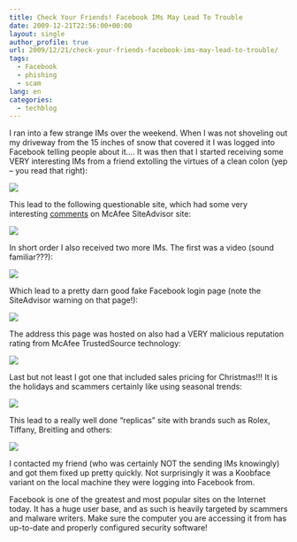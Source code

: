 ```yaml
---
title: Check Your Friends! Facebook IMs May Lead To Trouble
date: 2009-12-21T22:56:00+00:00
layout: single
author_profile: true
url: 2009/12/21/check-your-friends-facebook-ims-may-lead-to-trouble/
tags:
  - Facebook
  - phishing
  - scam
lang: en
categories: 
  - techblog
---
```

I ran into a few strange IMs over the weekend. When I was not shoveling out my driveway from the 15 inches of snow that covered it I was logged into Facebook telling people about it…. It was then that I started receiving some VERY interesting IMs from a friend extolling the virtues of a clean colon (yep – you read that right):

[![](http://1.bp.blogspot.com/_vaUVXcmC3OI/SzCm__vPeFI/AAAAAAAAAfA/k4KVriE9WAQ/s640/Colon%2BCleanse%2BIM.png)](http://1.bp.blogspot.com/_vaUVXcmC3OI/SzCm__vPeFI/AAAAAAAAAfA/k4KVriE9WAQ/s1600-h/Colon%2BCleanse%2BIM.png)

This lead to the following questionable site, which had some very interesting [comments](http://www.siteadvisor.com/sites/yardhot.com) on McAfee SiteAdvisor site:

[![](http://4.bp.blogspot.com/_vaUVXcmC3OI/Sy_0kLQWFEI/AAAAAAAAAdI/M6W-tglH8xY/s640/Colon+Cleanse+Website.png)](http://4.bp.blogspot.com/_vaUVXcmC3OI/Sy_0kLQWFEI/AAAAAAAAAdI/M6W-tglH8xY/s1600-h/Colon+Cleanse+Website.png)

In short order I also received two more IMs. The first was a video (sound familiar???):

[![](http://3.bp.blogspot.com/_vaUVXcmC3OI/Sy_0mrnzSFI/AAAAAAAAAdY/k5vPW6DUYo0/s640/Facebook+Video+IM.png)](http://3.bp.blogspot.com/_vaUVXcmC3OI/Sy_0mrnzSFI/AAAAAAAAAdY/k5vPW6DUYo0/s1600-h/Facebook+Video+IM.png)

Which lead to a pretty darn good fake Facebook login page (note the SiteAdvisor warning on that page!):

[![](http://1.bp.blogspot.com/_vaUVXcmC3OI/Sy_0lUouaUI/AAAAAAAAAdQ/D8QQVLooDkg/s640/FaceBook+Phishing+Page.png)](http://1.bp.blogspot.com/_vaUVXcmC3OI/Sy_0lUouaUI/AAAAAAAAAdQ/D8QQVLooDkg/s1600-h/FaceBook+Phishing+Page.png)

The address this page was hosted on also had a VERY malicious reputation rating from McAfee TrustedSource technology:

[![](http://4.bp.blogspot.com/_vaUVXcmC3OI/Sy_0toEsVWI/AAAAAAAAAdo/M8f5O6s5BAw/s640/TrustedSource+Rep+Page.png)](http://4.bp.blogspot.com/_vaUVXcmC3OI/Sy_0toEsVWI/AAAAAAAAAdo/M8f5O6s5BAw/s1600-h/TrustedSource+Rep+Page.png)

Last but not least I got one that included sales pricing for Christmas!!! It is the holidays and scammers certainly like using seasonal trends:

[![](http://4.bp.blogspot.com/_vaUVXcmC3OI/Sy_0d8RnBYI/AAAAAAAAAdA/SjmrhHbZpqo/s640/Christmas+IM+Scam.png)](http://4.bp.blogspot.com/_vaUVXcmC3OI/Sy_0d8RnBYI/AAAAAAAAAdA/SjmrhHbZpqo/s1600-h/Christmas+IM+Scam.png)

This lead to a really well done “replicas” site with brands such as Rolex, Tiffany, Breitling and others:

[![](http://3.bp.blogspot.com/_vaUVXcmC3OI/Sy_0rfBwolI/AAAAAAAAAdg/1WG6E9tch-E/s640/Fake+Watch+Site.png)](http://3.bp.blogspot.com/_vaUVXcmC3OI/Sy_0rfBwolI/AAAAAAAAAdg/1WG6E9tch-E/s1600-h/Fake+Watch+Site.png)

I contacted my friend (who was certainly NOT the sending IMs knowingly) and got them fixed up pretty quickly. Not surprisingly it was a Koobface variant on the local machine they were logging into Facebook from.

Facebook is one of the greatest and most popular sites on the Internet today. It has a huge user base, and as such is heavily targeted by scammers and malware writers. Make sure the computer you are accessing it from has up-to-date and properly configured security software!